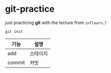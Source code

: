 # git-practice
just practicing **git** with the lecture from `inflearn`..!

```
git init
```

|기능|설명|
|---|---|
|add|스테이지|
|commit|커밋|
